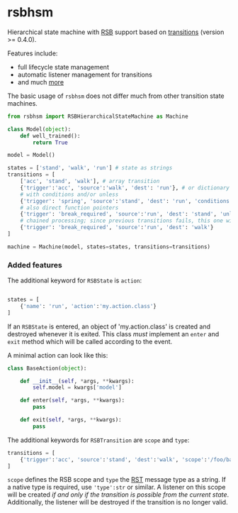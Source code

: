 # rsbhsm
Hierarchical state machine with [RSB](https://pypi.python.org/pypi/rsb-python/0.12.1) support based on [transitions](https://github.com/tyarkoni/transitions) (version >= 0.4.0).

Features include:
* full lifecycle state management
* automatic listener management for transitions
* and much [more](https://github.com/tyarkoni/transitions)

The basic usage of `rsbhsm` does not differ much from other transition state machines.

```python
from rsbhsm import RSBHierarchicalStateMachine as Machine

class Model(object):
    def well_trained():
        return True

model = Model()

states = ['stand', 'walk', 'run'] # state as strings
transitions = [
    ['acc', 'stand', 'walk'], # array transition
    {'trigger':'acc', 'source':'walk', 'dest': 'run'}, # or dictionary
    # with conditions and/or unless
    {'trigger': 'spring', 'source':'stand', 'dest': 'run', 'conditions':'well_trained'},
    # also direct function pointers
    {'trigger': 'break_required', 'source':'run', 'dest': 'stand', 'unless':model.well_trained},
    # chained processing; since previous transitions fails, this one will be executed
    {'trigger': 'break_required', 'source':'run', 'dest': 'walk'}
]

machine = Machine(model, states=states, transitions=transitions)
```

### Added features

The additional keyword for `RSBState` is `action`:

```python

states = [
    {'name': 'run', 'action':'my.action.class'}
]

```

If an `RSBState` is entered, an object of 'my.action.class' is created and destroyed whenever it is exited.
This class *must* implement an `enter` and `exit` method which will be called according to the event.

A minimal action can look like this:

```python
class BaseAction(object):

    def __init__(self, *args, **kwargs):
        self.model = kwargs['model']

    def enter(self, *args, **kwargs):
        pass

    def exit(self, *args, **kwargs):
        pass
```

The additional keywords for `RSBTransition` are `scope` and `type`:


```python
transitions = [
    {'trigger':'acc', 'source':'stand', 'dest':'walk', 'scope':'/foo/bar/baz', 'type': 'rst.generic.Value'}
]
```

`scope` defines the RSB scope and `type` the [RST](http://docs.cor-lab.org/rst-manual/trunk/html/index.html)
message type as a string. If a native type is required, use `'type':str` or similar.
A listener on this scope will be created *if and only if the transition is possible from the current state*.
Additionally, the listener will be destroyed if the transition is no longer valid.
